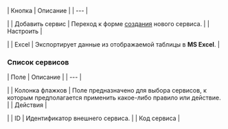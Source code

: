 | Кнопка | Описание |
| --- |

|
| Добавить сервис | Переход к форме [создания](/user_help/store/sale/settings/location2/sale_location_external_service_edit.php) нового сервиса. |
| Настроить |

|
| Excel | Экспортирует данные из отображаемой таблицы в **MS Excel**. |

### Список сервисов

| Поле | Описание |
| --- |

|
| Колонка флажков | Поле предназначено для выбора сервисов, к которым предполагается применить какое-либо правило или действие. |
| Действия |

|
| ID | Идентификатор внешнего сервиса. |
| Код сервиса |
